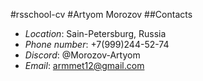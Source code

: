 #rsschool-cv
#Artyom Morozov
##Contacts
* *Location*: Sain-Petersburg, Russia
* *Phone number*: +7(999)244-52-74
* *Discord*: @Morozov-Artyom
* *Email*: armmet12@gmail.com
